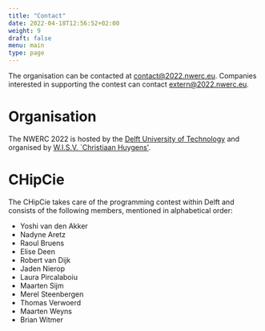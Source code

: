 ```yaml
---
title: "Contact"
date: 2022-04-18T12:56:52+02:00
weight: 9
draft: false
menu: main
type: page
---
```

The organisation can be contacted at [contact@2022.nwerc.eu](mailto:contact@2022.nwerc.eu). Companies interested in supporting the contest can contact [extern@2022.nwerc.eu](mailto:extern@2022.nwerc.eu).

# Organisation
The NWERC 2022 is hosted by the [Delft University of Technology](https://www.tudelft.nl) and organised by [W.I.S.V. `Christiaan Huygens'](https://ch.tudelft.nl).

# CHipCie
The CHipCie takes care of the programming contest within Delft and consists of the following members, mentioned in alphabetical order:
* Yoshi van den Akker
* Nadyne Aretz
* Raoul Bruens
* Elise Deen
* Robert van Dijk
* Jaden Nierop
* Laura Pircalaboiu
* Maarten Sijm
* Merel Steenbergen
* Thomas Verwoerd
* Maarten Weyns
* Brian Witmer
